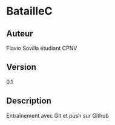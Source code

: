 # BatailleC
## Auteur ##
Flavio Sovilla étudiant CPNV
## Version ##
0.1
## Description ##
Entraînement avec Git et push sur Github
